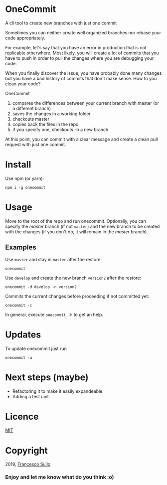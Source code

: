 # OneCommit
A cli tool to create new branches with just one commit

Sometimes you can neither create well organized branches nor rebase your code appropriately. 

For example, let's say that you have an error in production that is not replicable otherwhere. Most likely, you will create a lot of commits that you have to push in order to pull the changes where you are debugging your code.

When you finally discover the issue, you have probably done many changes but you have a bad history of commits that don't make sense. How to you clean your code?

OneCommit 
1. compares the differences between your current branch with master (or a different branch)
2. saves the changes in a working folder
3. checkouts master
4. copies back the files in the repo
5. if you specify one, checkouts -b a new branch

At this point, you can commit with a clear message and create a clean pull request with just one commit.

# Install

Use npm (or yarn):
```
npm i -g onecommit
```

# Usage

Move to the root of the repo and run onecommit. Optionally, you can specify the _master_ branch (if not `master`) and the new branch to be created with the changes (if you don't do, it will remain in the _master_ branch). 

## Examples

Use `master` and stay in `master` after the restore:
```
onecommit
```

Use `develop` and create the new branch `version2` after the restore:
```
onecommit -d develop -n version2
```

Commits the current changes before proceeding if not committed yet:
```
onecommit -c
```

In general, execute `onecommit -h` to get an help.

# Updates

To update onecommit just run
```
onecommit -u
```


# Next steps (maybe)

- Refactoring it to make it easily expandeable.
- Adding a test unit.

# Licence 

[MIT](https://opensource.org/licenses/MIT)

# Copyright

2019, [Francesco Sullo](https://francesco.sullo.co)
 
### Enjoy and let me know what do you think :o)
